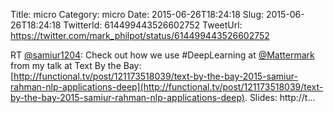 Title: micro
Category: micro
Date: 2015-06-26T18:24:18
Slug: 2015-06-26T18:24:18
TwitterId: 614499443526602752
TweetUrl: https://twitter.com/mark_philpot/status/614499443526602752

RT [@samiur1204](https://twitter.com/samiur1204): Check out how we use #DeepLearning at [@Mattermark](https://twitter.com/Mattermark) from my talk at Text By the Bay: [http://functional.tv/post/121173518039/text-by-the-bay-2015-samiur-rahman-nlp-applications-deep](http://functional.tv/post/121173518039/text-by-the-bay-2015-samiur-rahman-nlp-applications-deep). Slides: http://t…